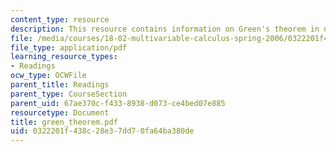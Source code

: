 ```yaml
---
content_type: resource
description: This resource contains information on Green's theorem in normal form.
file: /media/courses/18-02-multivariable-calculus-spring-2006/0322201f438c28e37dd70fa64ba380de_green_theorem.pdf
file_type: application/pdf
learning_resource_types:
- Readings
ocw_type: OCWFile
parent_title: Readings
parent_type: CourseSection
parent_uid: 67ae370c-f433-8938-d073-ce4bed07e885
resourcetype: Document
title: green_theorem.pdf
uid: 0322201f-438c-28e3-7dd7-0fa64ba380de
---
```

